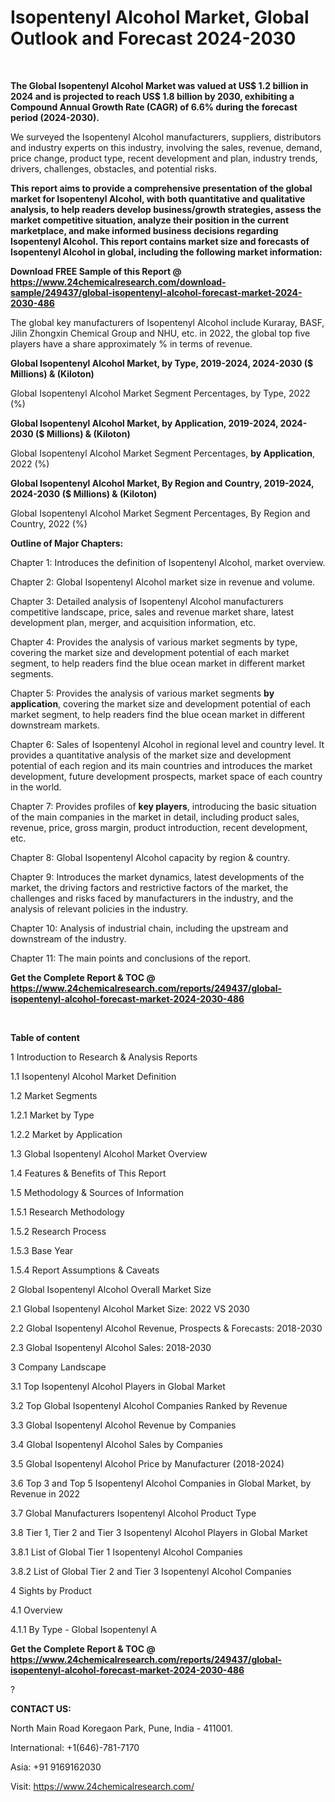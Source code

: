 <h1>Isopentenyl Alcohol Market, Global Outlook and Forecast 2024-2030</h1><br/><p><strong>The Global Isopentenyl Alcohol Market was valued at US$ 1.2 billion in 2024 and is projected to reach US$ 1.8 billion by 2030, exhibiting a Compound Annual Growth Rate (<strong>CAGR</strong>) of 6.6% during the forecast period (2024-2030).</strong></p>
 
 
 
 <p>We surveyed the Isopentenyl Alcohol manufacturers, suppliers, distributors and industry experts on this industry, involving the sales, revenue, demand, price change, product type, recent development and plan, industry trends, drivers, challenges, obstacles, and potential risks.</p>
 
 
 
 <p><strong>This report aims to provide a comprehensive presentation of the global market for Isopentenyl Alcohol, with both quantitative and qualitative analysis, to help readers develop business/growth strategies, assess the market competitive situation, analyze their position in the current marketplace, and make informed business decisions regarding Isopentenyl Alcohol. This report contains market size and forecasts of Isopentenyl Alcohol in global, including the following market information:</strong></p>
 
 
 
 <div><b>Download FREE Sample of this Report @ <a href="https://www.24chemicalresearch.com/download-sample/249437/global-isopentenyl-alcohol-forecast-market-2024-2030-486">https://www.24chemicalresearch.com/download-sample/249437/global-isopentenyl-alcohol-forecast-market-2024-2030-486</a></b></div>
 
 
 
 <p>The global key manufacturers of Isopentenyl Alcohol include Kuraray, BASF, Jilin Zhongxin Chemical Group and NHU, etc. in 2022, the global top five players have a share approximately % in terms of revenue.</p>
 
 
 
 <p><strong>Global Isopentenyl Alcohol Market, by Type, 2019-2024, 2024-2030 ($ Millions) & (Kiloton)</strong></p>
 
 
 
 <p>Global Isopentenyl Alcohol Market Segment Percentages, by Type, 2022 (%)</p>
 
 
 
 <p><strong>Global Isopentenyl Alcohol Market, <strong>by Application</strong>, 2019-2024, 2024-2030 ($ Millions) & (Kiloton)</strong></p>
 
 
 
 <p>Global Isopentenyl Alcohol Market Segment Percentages, <strong>by Application</strong>, 2022 (%)</p>
 
 
 
 <p><strong>Global Isopentenyl Alcohol Market, By Region and Country, 2019-2024, 2024-2030 ($ Millions) & (Kiloton)</strong></p>
 
 
 
 <p>Global Isopentenyl Alcohol Market Segment Percentages, By Region and Country, 2022 (%)</p>
 
 
 
 <p><strong>Outline of Major Chapters:</strong></p>
 
 
 
 <p>Chapter 1: Introduces the definition of Isopentenyl Alcohol, market overview.</p>
 
 
 
 <p>Chapter 2: Global Isopentenyl Alcohol market size in revenue and volume.</p>
 
 
 
 <p>Chapter 3: Detailed analysis of Isopentenyl Alcohol manufacturers competitive landscape, price, sales and revenue market share, latest development plan, merger, and acquisition information, etc.</p>
 
 
 
 <p>Chapter 4: Provides the analysis of various market segments by type, covering the market size and development potential of each market segment, to help readers find the blue ocean market in different market segments.</p>
 
 
 
 <p>Chapter 5: Provides the analysis of various market segments <strong>by application</strong>, covering the market size and development potential of each market segment, to help readers find the blue ocean market in different downstream markets.</p>
 
 
 
 <p>Chapter 6: Sales of Isopentenyl Alcohol in regional level and country level. It provides a quantitative analysis of the market size and development potential of each region and its main countries and introduces the market development, future development prospects, market space of each country in the world.</p>
 
 
 
 <p>Chapter 7: Provides profiles of <strong>key players</strong>, introducing the basic situation of the main companies in the market in detail, including product sales, revenue, price, gross margin, product introduction, recent development, etc.</p>
 
 
 
 <p>Chapter 8: Global Isopentenyl Alcohol capacity by region & country.</p>
 
 
 
 <p>Chapter 9: Introduces the market dynamics, latest developments of the market, the driving factors and restrictive factors of the market, the challenges and risks faced by manufacturers in the industry, and the analysis of relevant policies in the industry.</p>
 
 
 
 <p>Chapter 10: Analysis of industrial chain, including the upstream and downstream of the industry.</p>
 
 
 
 <p>Chapter 11: The main points and conclusions of the report.</p>
 
 
 
 <div><b>Get the Complete Report & TOC @ <a href="https://www.24chemicalresearch.com/reports/249437/global-isopentenyl-alcohol-forecast-market-2024-2030-486">https://www.24chemicalresearch.com/reports/249437/global-isopentenyl-alcohol-forecast-market-2024-2030-486</a></b></div>
 
 
 
 <p><br />
 
 <b>Table of content</b></p>
 
 
 
 <p>1 Introduction to Research & Analysis Reports<br />
 
 1.1 Isopentenyl Alcohol Market Definition<br />
 
 1.2 Market Segments<br />
 
 1.2.1 Market by Type<br />
 
 1.2.2 Market by Application<br />
 
 1.3 Global Isopentenyl Alcohol Market Overview<br />
 
 1.4 Features & Benefits of This Report<br />
 
 1.5 Methodology & Sources of Information<br />
 
 1.5.1 Research Methodology<br />
 
 1.5.2 Research Process<br />
 
 1.5.3 Base Year<br />
 
 1.5.4 Report Assumptions & Caveats<br />
 
 2 Global Isopentenyl Alcohol Overall Market Size<br />
 
 2.1 Global Isopentenyl Alcohol Market Size: 2022 VS 2030<br />
 
 2.2 Global Isopentenyl Alcohol Revenue, Prospects & Forecasts: 2018-2030<br />
 
 2.3 Global Isopentenyl Alcohol Sales: 2018-2030<br />
 
 3 Company Landscape<br />
 
 3.1 Top Isopentenyl Alcohol Players in Global Market<br />
 
 3.2 Top Global Isopentenyl Alcohol Companies Ranked by Revenue<br />
 
 3.3 Global Isopentenyl Alcohol Revenue by Companies<br />
 
 3.4 Global Isopentenyl Alcohol Sales by Companies<br />
 
 3.5 Global Isopentenyl Alcohol Price by Manufacturer (2018-2024)<br />
 
 3.6 Top 3 and Top 5 Isopentenyl Alcohol Companies in Global Market, by Revenue in 2022<br />
 
 3.7 Global Manufacturers Isopentenyl Alcohol Product Type<br />
 
 3.8 Tier 1, Tier 2 and Tier 3 Isopentenyl Alcohol Players in Global Market<br />
 
 3.8.1 List of Global Tier 1 Isopentenyl Alcohol Companies<br />
 
 3.8.2 List of Global Tier 2 and Tier 3 Isopentenyl Alcohol Companies<br />
 
 4 Sights by Product<br />
 
 4.1 Overview<br />
 
 4.1.1 By Type - Global Isopentenyl A</p>
 
 
 
 <div><b>Get the Complete Report & TOC @ <a href="https://www.24chemicalresearch.com/reports/249437/global-isopentenyl-alcohol-forecast-market-2024-2030-486">https://www.24chemicalresearch.com/reports/249437/global-isopentenyl-alcohol-forecast-market-2024-2030-486</a></b></div>
 
 
 
 <p>? </p>
 
 
 
 <p><b>CONTACT US:</b><br />
 
 North Main Road Koregaon Park, Pune, India - 411001.<br />
 
 International: +1(646)-781-7170<br />
 
 Asia: +91 9169162030<br />
 
 Visit: <a href="https://www.24chemicalresearch.com/">https://www.24chemicalresearch.com/</a></p>